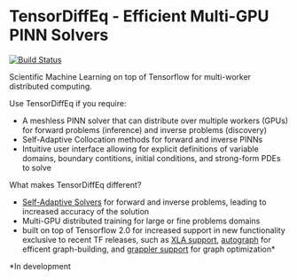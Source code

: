 # TensorDiffEq - Efficient Multi-GPU PINN Solvers

[![Build Status](https://travis-ci.com/levimcclenny/TensorDiffEq.svg?token=v7YRnTJ5sKUDc2sKNqG5&branch=main)](https://travis-ci.com/levimcclenny/TensorDiffEq)

Scientific Machine Learning on top of Tensorflow for multi-worker distributed computing. 

Use TensorDiffEq if you require:
- A meshless PINN solver that can distribute over multiple workers (GPUs) for
  forward problems (inference) and inverse problems (discovery)
- Self-Adaptive Collocation methods for forward and inverse PINNs
- Intuitive user interface allowing for explicit definitions of variable domains, 
  boundary contitions, initial conditions, and strong-form PDEs to solve

What makes TensorDiffEq different?
- [Self-Adaptive Solvers](https://arxiv.org/abs/2009.04544) for forward and inverse problems, leading to increased accuracy of the solution
- Multi-GPU distributed training for large or fine problems domains
- built on top of Tensorflow 2.0 for increased support in new functionality exclusive to recent TF releases, such as [XLA support](https://www.tensorflow.org/xla), 
[autograph](https://blog.tensorflow.org/2018/07/autograph-converts-python-into-tensorflow-graphs.html) for efficent graph-building, and [grappler support](https://www.tensorflow.org/guide/graph_optimization)
  for graph optimization*



*In development


